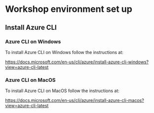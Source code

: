 # Workshop environment set up

## Install Azure CLI
### Azure CLI on Windows
To install Azure CLI on Windows follow the instructions at:

https://docs.microsoft.com/en-us/cli/azure/install-azure-cli-windows?view=azure-cli-latest

### Azure CLI on MacOS

To install Azure CLI on MacOS follow the instructions at:

https://docs.microsoft.com/en-us/cli/azure/install-azure-cli-macos?view=azure-cli-latest

